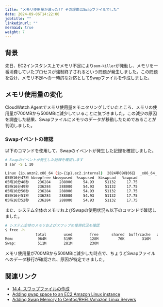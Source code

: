 ```yaml
---
title: "メモリ使用量が減った!? その理由はSwapファイルでした"
date: 2024-09-06T14:22:00
jobtitle: ""
linkedinurl: ""
mermaid: true
weight: 7
---
```


## 背景

先日、EC2インスタンス上でメモリ不足により`oom-killer`が発動し、メモリを一番消費していたプロセスが強制終了されるという問題が発生しました。この問題を受け、メモリ不足への一時的な対応としてSwapファイルを作成しました。

## メモリ使用量の変化

CloudWatch Agentでメモリ使用量をモニタリングしていたところ、メモリの使用量が700MBから500MBに減少していることに気づきました。この減少の原因を調査した結果、Swapファイルにメモリのデータが移動したためであることが判明しました。

### Swapイベントの確認

以下のコマンドを使用して、Swapのイベントが発生した記録を確認しました。

```bash
# Swapのイベントが発生した記録を確認します
$ sar -S 1 10

Linux {ip.amzn2.x86_64 (ip-{ip}.ec2.internal)  2024年09月06日  _x86_64_ (1 CPU)
05時16分47秒 kbswpfree kbswpused  %swpused  kbswpcad   %swpcad
05時16分48秒    236284    288000     54.93     51132     17.75
05時16分49秒    236284    288000     54.93     51132     17.75
05時16分50秒    236284    288000     54.93     51132     17.75
05時16分51秒    236284    288000     54.93     51132     17.75
05時16分52秒    236284    288000     54.93     51132     17.75
```

また、システム全体のメモリおよびSwapの使用状況も以下のコマンドで確認しました。

```bash
# システム全体のメモリおよびスワップの使用状況を確認
$ free -h
              total        used        free      shared  buff/cache   available
Mem:           964M        519M        128M         76K        316M        300M
Swap:          511M        281M        230M
```

メモリ使用量が700MBから500MBに減少した時点で、ちょうどSwapファイルへのデータ移行が確認され、原因が特定できました。

## 関連リンク

- [14.4. スワップファイルの作成](https://docs.redhat.com/ja/documentation/red_hat_enterprise_linux/8/html/managing_storage_devices/creating-a-swap-file_getting-started-with-swap)
- [Adding swap space to an EC2 Amazon Linux instance](https://www.photographerstechsupport.com/tutorials/adding-swap-space-ec2-amazon-linux-instance/)
- [Adding Swap Memory to Centos/RHEL/Amazon Linux Servers](https://bluescionic.com/2020/08/29/adding-swap-memory-to-centos-rhel-amazon-linux-servers/)
